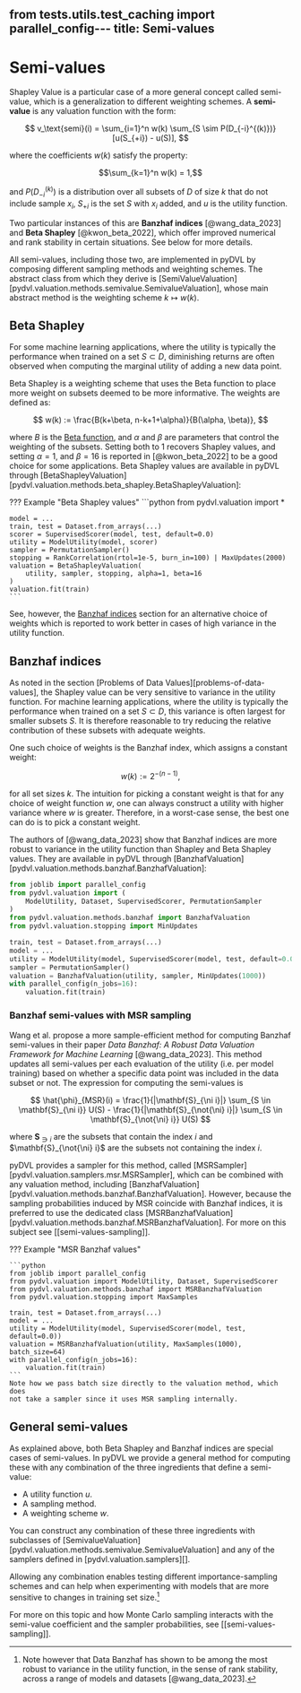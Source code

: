 from tests.utils.test_caching import parallel_config---
title: Semi-values
---

# Semi-values

Shapley Value is a particular case of a more general concept called semi-value,
which is a generalization to different weighting schemes. A **semi-value** is
any valuation function with the form:

$$
v_\text{semi}(i) = \sum_{i=1}^n w(k)
\sum_{S \sim P(D_{-i}^{(k)})} [u(S_{+i}) - u(S)],
$$

where the coefficients $w(k)$ satisfy the property:

$$\sum_{k=1}^n w(k) = 1,$$

and $P(D_{-i}^{(k)})$ is a distribution over all subsets of $D$ of size $k$ that
do not include sample $x_i$, $S_{+i}$ is the set $S$ with $x_i$ added, and $u$
is the utility function.

Two particular instances of this are **Banzhaf indices** [@wang_data_2023] and
**Beta Shapley** [@kwon_beta_2022], which offer improved numerical and rank
stability in certain situations. See below for more details.

All semi-values, including those two, are implemented in pyDVL by composing
different sampling methods and weighting schemes. The abstract class from which
they derive is
[SemiValueValuation][pydvl.valuation.methods.semivalue.SemivalueValuation],
whose main abstract method is the  weighting scheme $k \mapsto w(k)$.


## Beta Shapley

For some machine learning applications, where the utility is typically the
performance when trained on a set $S \subset D$, diminishing returns are often
observed when computing the marginal utility of adding a new data point.

Beta Shapley is a weighting scheme that uses the Beta function to place more
weight on subsets deemed to be more informative. The weights are defined as:

$$
w(k) := \frac{B(k+\beta, n-k+1+\alpha)}{B(\alpha, \beta)},
$$

where $B$ is the [Beta function](https://en.wikipedia.org/wiki/Beta_function),
and $\alpha$ and $\beta$ are parameters that control the weighting of the
subsets. Setting both to 1 recovers Shapley values, and setting $\alpha = 1$,
and $\beta = 16$ is reported in [@kwon_beta_2022] to be a good choice for some
applications. Beta Shapley values are available in pyDVL through
[BetaShapleyValuation][pydvl.valuation.methods.beta_shapley.BetaShapleyValuation]:

??? Example "Beta Shapley values"
    ```python
    from pydvl.valuation import *
    
    model = ...
    train, test = Dataset.from_arrays(...)
    scorer = SupervisedScorer(model, test, default=0.0)
    utility = ModelUtility(model, scorer)
    sampler = PermutationSampler()
    stopping = RankCorrelation(rtol=1e-5, burn_in=100) | MaxUpdates(2000)
    valuation = BetaShapleyValuation(
        utility, sampler, stopping, alpha=1, beta=16
    )
    valuation.fit(train)
    ```

See, however, the [Banzhaf indices](#banzhaf-indices) section for an alternative
choice of weights which is reported to work better in cases of high variance in
the utility function.


## Banzhaf indices

As noted in the section [Problems of Data Values][problems-of-data-values], the
Shapley value can be very sensitive to variance in the utility function. For
machine learning applications, where the utility is typically the performance
when trained on a set $S \subset D$, this variance is often largest for smaller
subsets $S$. It is therefore reasonable to try reducing the relative
contribution of these subsets with adequate weights.

One such choice of weights is the Banzhaf index, which assigns a constant weight:
 
$$
w(k) := 2^{-(n-1)},
$$

for all set sizes $k$. The intuition for picking a constant weight is that for
any choice of weight function $w$, one can always construct a utility with
higher variance where $w$ is greater. Therefore, in a worst-case sense, the best
one can do is to pick a constant weight.

The authors of [@wang_data_2023] show that Banzhaf indices are more robust to
variance in the utility function than Shapley and Beta Shapley values. They are
available in pyDVL through
[BanzhafValuation][pydvl.valuation.methods.banzhaf.BanzhafValuation]:

```python
from joblib import parallel_config
from pydvl.valuation import (
    ModelUtility, Dataset, SupervisedScorer, PermutationSampler
)
from pydvl.valuation.methods.banzhaf import BanzhafValuation
from pydvl.valuation.stopping import MinUpdates

train, test = Dataset.from_arrays(...)
model = ...
utility = ModelUtility(model, SupervisedScorer(model, test, default=0.0))
sampler = PermutationSampler()
valuation = BanzhafValuation(utility, sampler, MinUpdates(1000))
with parallel_config(n_jobs=16):
    valuation.fit(train)
```

### Banzhaf semi-values with MSR sampling

Wang et al. propose a more sample-efficient method for computing Banzhaf 
semi-values in their paper *Data Banzhaf: A Robust Data Valuation Framework 
for Machine Learning* [@wang_data_2023]. This method updates all semi-values
per each evaluation of the utility (i.e. per model training) based on whether a 
specific data point was included in the data subset or not. The expression 
for computing the semi-values is

$$
\hat{\phi}_{MSR}(i) = \frac{1}{|\mathbf{S}_{\ni i}|} \sum_{S \in 
\mathbf{S}_{\ni i}} U(S) - \frac{1}{|\mathbf{S}_{\not{\ni} i}|} 
\sum_{S \in \mathbf{S}_{\not{\ni} i}} U(S)
$$

where $\mathbf{S}_{\ni i}$ are the subsets that contain the index $i$ and 
$\mathbf{S}_{\not{\ni} i}$ are the subsets not containing the index $i$.

pyDVL provides a sampler for this method, called
[MSRSampler][pydvl.valuation.samplers.msr.MSRSampler], which can be combined
with any valuation method, including
[BanzhafValuation][pydvl.valuation.methods.banzhaf.BanzhafValuation]. However,
because the sampling probabilities induced by MSR coincide with Banzhaf indices,
it is preferred to use the dedicated class
[MSRBanzhafValuation][pydvl.valuation.methods.banzhaf.MSRBanzhafValuation]. For
more on this subject see [[semi-values-sampling]].

??? Example "MSR Banzhaf values"

    ```python
    from joblib import parallel_config
    from pydvl.valuation import ModelUtility, Dataset, SupervisedScorer
    from pydvl.valuation.methods.banzhaf import MSRBanzhafValuation
    from pydvl.valuation.stopping import MaxSamples
    
    train, test = Dataset.from_arrays(...)
    model = ...
    utility = ModelUtility(model, SupervisedScorer(model, test, default=0.0))
    valuation = MSRBanzhafValuation(utility, MaxSamples(1000), batch_size=64)
    with parallel_config(n_jobs=16):
        valuation.fit(train)
    ```
    Note how we pass batch size directly to the valuation method, which does
    not take a sampler since it uses MSR sampling internally.


## General semi-values

As explained above, both Beta Shapley and Banzhaf indices are special cases of
semi-values. In pyDVL we provide a general method for computing these with any
combination of the three ingredients that define a semi-value:

- A utility function $u$.
- A sampling method.
- A weighting scheme $w$.

You can construct any combination of these three ingredients with subclasses of
[SemivalueValuation][pydvl.valuation.methods.semivalue.SemivalueValuation] and
any of the samplers defined in [pydvl.valuation.samplers][].

Allowing any combination enables testing different importance-sampling schemes
and can help when experimenting with models that are more sensitive to changes
in training set size.[^bzf-stability]

For more on this topic and how Monte Carlo sampling interacts with the
semi-value coefficient and the sampler probabilities, see [[semi-values-sampling]].


[^bzf-stability]: Note however that Data Banzhaf has shown to be among the most
    robust to variance in the utility function, in the sense of rank stability,
    across a range of models and datasets [@wang_data_2023].
